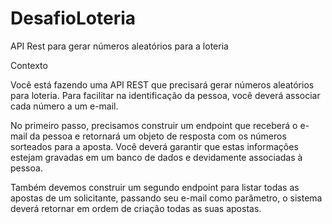 # DesafioLoteria
API Rest para gerar números aleatórios para a loteria

Contexto

Você está fazendo uma API REST que precisará gerar números aleatórios para loteria. Para facilitar na identificação da pessoa, você deverá associar cada número a um e-mail.

No primeiro passo, precisamos construir um endpoint que receberá o e-mail da pessoa e retornará um objeto de resposta com os números sorteados para a aposta. Você deverá garantir que estas informações estejam gravadas em um banco de dados e devidamente associadas à pessoa.

Também devemos construir um segundo endpoint para listar todas as apostas de um solicitante, passando seu e-mail como parâmetro, o sistema deverá retornar em ordem de criação todas as suas apostas. 
